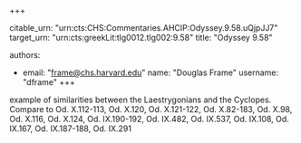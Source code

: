 +++


citable_urn: "urn:cts:CHS:Commentaries.AHCIP:Odyssey.9.58.uQjpJJ7"
target_urn: "urn:cts:greekLit:tlg0012.tlg002:9.58"
title: "Odyssey 9.58"

authors:
- email: "frame@chs.harvard.edu"
  name: "Douglas Frame"
  username: "dframe"
+++

<p>example of similarities between the Laestrygonians and the Cyclopes. Compare to Od. X.112-113, Od. X.120, Od. X.121-122, Od. X.82-183, Od. X.98, Od. X.116, Od. X.124, Od. IX.190-192, Od. IX.482, Od. IX.537, Od. IX.108, Od. IX.167, Od. IX.187-188, Od. IX.291</p>